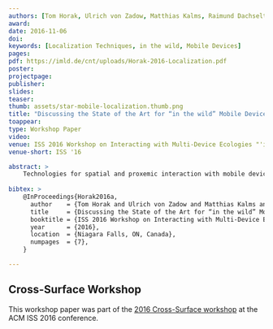 ```yaml
---
authors: [Tom Horak, Ulrich von Zadow, Matthias Kalms, Raimund Dachselt]
award:
date: 2016-11-06
doi:
keywords: [Localization Techniques, in the wild, Mobile Devices]
pages:
pdf: https://imld.de/cnt/uploads/Horak-2016-Localization.pdf
poster:
projectpage:
publisher:
slides:
teaser:
thumb: assets/star-mobile-localization.thumb.png
title: "Discussing the State of the Art for “in the wild” Mobile Device Localization"
toappear:
type: Workshop Paper
video:
venue: ISS 2016 Workshop on Interacting with Multi-Device Ecologies "'in the wild"'
venue-short: ISS '16

abstract: >
    Technologies for spatial and proxemic interaction with mobile devices depend inherently on the ability to obtain information on the device’s position (i.e., to localize the device). Numerous technologies have been proposed for this, each with their own strengths and weaknesses, but deciding which one to use in a particular context is challenging. In this paper, we examine current technologies for the localization of mobile devices and categorize them into a taxonomy based on their technological similarity. By considering numerous properties (e.g., precision, battery usage, scalability, required infrastructure, deployment) and discussing how these impact usability in different scenarios, we aim to allow other researchers informed decisions on the localization techniques to use for a particular application case.
    
bibtex: >
    @InProceedings{Horak2016a,
      author    = {Tom Horak and Ulrich von Zadow and Matthias Kalms and Raimund Dachselt},
      title     = {Discussing the State of the Art for “in the wild” Mobile Device Localization},
      booktitle = {ISS 2016 Workshop on Interacting with Multi-Device Ecologies "'in the wild"'},
      year      = {2016},
      location  = {Niagara Falls, ON, Canada},
      numpages  = {7},
    }

---
```


## Cross-Surface Workshop
This workshop paper was part of the [2016 Cross-Surface workshop](http://cross-surface.com/iss2016/) at the ACM ISS 2016 conference.